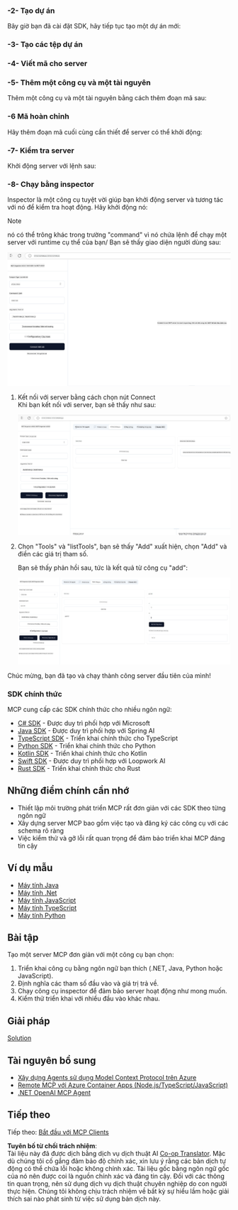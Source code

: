 <!--
CO_OP_TRANSLATOR_METADATA:
{
  "original_hash": "315ecce765d22639b60dbc41344c8533",
  "translation_date": "2025-07-09T23:10:48+00:00",
  "source_file": "03-GettingStarted/01-first-server/README.md",
  "language_code": "vi"
}
-->
### -2- Tạo dự án

Bây giờ bạn đã cài đặt SDK, hãy tiếp tục tạo một dự án mới:

### -3- Tạo các tệp dự án

### -4- Viết mã cho server

### -5- Thêm một công cụ và một tài nguyên

Thêm một công cụ và một tài nguyên bằng cách thêm đoạn mã sau:

### -6 Mã hoàn chỉnh

Hãy thêm đoạn mã cuối cùng cần thiết để server có thể khởi động:

### -7- Kiểm tra server

Khởi động server với lệnh sau:

### -8- Chạy bằng inspector

Inspector là một công cụ tuyệt vời giúp bạn khởi động server và tương tác với nó để kiểm tra hoạt động. Hãy khởi động nó:
> [!NOTE]  
> nó có thể trông khác trong trường "command" vì nó chứa lệnh để chạy một server với runtime cụ thể của bạn/
Bạn sẽ thấy giao diện người dùng sau:

![Connect](../../../../translated_images/connect.141db0b2bd05f096fb1dd91273771fd8b2469d6507656c3b0c9df4b3c5473929.vi.png)

1. Kết nối với server bằng cách chọn nút Connect  
   Khi bạn kết nối với server, bạn sẽ thấy như sau:

   ![Connected](../../../../translated_images/connected.73d1e042c24075d386cacdd4ee7cd748c16364c277d814e646ff2f7b5eefde85.vi.png)

1. Chọn "Tools" và "listTools", bạn sẽ thấy "Add" xuất hiện, chọn "Add" và điền các giá trị tham số.

   Bạn sẽ thấy phản hồi sau, tức là kết quả từ công cụ "add":

   ![Result of running add](../../../../translated_images/ran-tool.a5a6ee878c1369ec1e379b81053395252a441799dbf23416c36ddf288faf8249.vi.png)

Chúc mừng, bạn đã tạo và chạy thành công server đầu tiên của mình!

### SDK chính thức

MCP cung cấp các SDK chính thức cho nhiều ngôn ngữ:

- [C# SDK](https://github.com/modelcontextprotocol/csharp-sdk) - Được duy trì phối hợp với Microsoft  
- [Java SDK](https://github.com/modelcontextprotocol/java-sdk) - Được duy trì phối hợp với Spring AI  
- [TypeScript SDK](https://github.com/modelcontextprotocol/typescript-sdk) - Triển khai chính thức cho TypeScript  
- [Python SDK](https://github.com/modelcontextprotocol/python-sdk) - Triển khai chính thức cho Python  
- [Kotlin SDK](https://github.com/modelcontextprotocol/kotlin-sdk) - Triển khai chính thức cho Kotlin  
- [Swift SDK](https://github.com/modelcontextprotocol/swift-sdk) - Được duy trì phối hợp với Loopwork AI  
- [Rust SDK](https://github.com/modelcontextprotocol/rust-sdk) - Triển khai chính thức cho Rust  

## Những điểm chính cần nhớ

- Thiết lập môi trường phát triển MCP rất đơn giản với các SDK theo từng ngôn ngữ  
- Xây dựng server MCP bao gồm việc tạo và đăng ký các công cụ với các schema rõ ràng  
- Việc kiểm thử và gỡ lỗi rất quan trọng để đảm bảo triển khai MCP đáng tin cậy  

## Ví dụ mẫu

- [Máy tính Java](../samples/java/calculator/README.md)  
- [Máy tính .Net](../../../../03-GettingStarted/samples/csharp)  
- [Máy tính JavaScript](../samples/javascript/README.md)  
- [Máy tính TypeScript](../samples/typescript/README.md)  
- [Máy tính Python](../../../../03-GettingStarted/samples/python)  

## Bài tập

Tạo một server MCP đơn giản với một công cụ bạn chọn:

1. Triển khai công cụ bằng ngôn ngữ bạn thích (.NET, Java, Python hoặc JavaScript).  
2. Định nghĩa các tham số đầu vào và giá trị trả về.  
3. Chạy công cụ inspector để đảm bảo server hoạt động như mong muốn.  
4. Kiểm thử triển khai với nhiều đầu vào khác nhau.  

## Giải pháp

[Solution](./solution/README.md)

## Tài nguyên bổ sung

- [Xây dựng Agents sử dụng Model Context Protocol trên Azure](https://learn.microsoft.com/azure/developer/ai/intro-agents-mcp)  
- [Remote MCP với Azure Container Apps (Node.js/TypeScript/JavaScript)](https://learn.microsoft.com/samples/azure-samples/mcp-container-ts/mcp-container-ts/)  
- [.NET OpenAI MCP Agent](https://learn.microsoft.com/samples/azure-samples/openai-mcp-agent-dotnet/openai-mcp-agent-dotnet/)  

## Tiếp theo

Tiếp theo: [Bắt đầu với MCP Clients](../02-client/README.md)

**Tuyên bố từ chối trách nhiệm**:  
Tài liệu này đã được dịch bằng dịch vụ dịch thuật AI [Co-op Translator](https://github.com/Azure/co-op-translator). Mặc dù chúng tôi cố gắng đảm bảo độ chính xác, xin lưu ý rằng các bản dịch tự động có thể chứa lỗi hoặc không chính xác. Tài liệu gốc bằng ngôn ngữ gốc của nó nên được coi là nguồn chính xác và đáng tin cậy. Đối với các thông tin quan trọng, nên sử dụng dịch vụ dịch thuật chuyên nghiệp do con người thực hiện. Chúng tôi không chịu trách nhiệm về bất kỳ sự hiểu lầm hoặc giải thích sai nào phát sinh từ việc sử dụng bản dịch này.